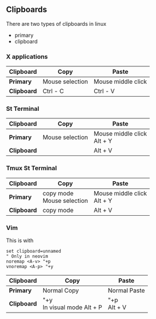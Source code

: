 ## Clipboards

There are two types of clipboards in linux
* primary
* clipboard


### X applications

| Clipboard     | Copy            | Paste              |
|---------------|-----------------|--------------------|
| **Primary**   | Mouse selection | Mouse middle click |
| **Clipboard** | Ctrl - C        | Ctrl - V           |



### St Terminal

| Clipboard     | Copy            | Paste                           |
|---------------|-----------------|---------------------------------|
| **Primary**   | Mouse selection | Mouse middle click <br> Alt + Y |
| **Clipboard** | <t>             | Alt + V                         |

### Tmux St Terminal

| Clipboard     | Copy                           | Paste                           |
|---------------|--------------------------------|---------------------------------|
| **Primary**   | copy mode <br> Mouse selection | Mouse middle click <br> Alt + Y |
| **Clipboard** | copy mode                      | Alt + V                         |

### Vim

This is with
```vim
set clipboard=unnamed
" Only in neovim
noremap <A-v> "+p  
vnoremap <A-p> "+y
```

| Clipboard     | Copy                            | Paste            |
|---------------|---------------------------------|------------------|
| **Primary**   | Normal Copy                     | Normal Paste     |
| **Clipboard** | "+y <br> In visual mode Alt + P | "+p <br> Alt + V |
